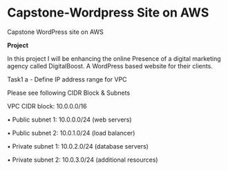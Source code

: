 # Capstone-Wordpress Site on AWS
Capstone WordPress site on AWS


**Project**

In this project I will be enhancing the online Presence of a digital marketing agency called DigitalBoost. A WordPress based website for their clients.

Task1 a - Define IP address range for VPC

Please see following CIDR Block & Subnets

VPC CIDR block: 10.0.0.0/16

•	Public subnet 1: 10.0.0.0/24 (web servers)

•	Public subnet 2: 10.0.1.0/24 (load balancer)

•	Private subnet 1: 10.0.2.0/24 (database servers)

•	Private subnet 2: 10.0.3.0/24 (additional resources)





